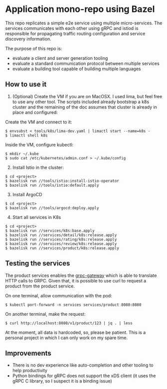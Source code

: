 # Application mono-repo using Bazel

This repo replicates a simple e2e service using multiple micro-services. The services communicates with each other using gRPC and istiod is responsible for propagating traffic routing configuration and service discovery information.

The purpose of this repo is:

* evaluate a client and server generation tooling
* evaluate a standard communication protocol between multiple services
* evaluate a building tool capable of building multiple languages

## How to use it

1. (Optional) Create the VM if you are on MacOSX. I used lima, but feel free to use any other tool. The scripts included already bootstrap a k8s cluster and the remaining of the doc assumes that cluster is already in place and configured:

Create the VM and connect to it:

```
$ envsubst < tools/k8s/lima-dev.yaml | limactl start --name=k8s -
$ limactl shell k8s
```

Inside the VM, configure kubectl:

```
$ mkdir ~/.kube
$ sudo cat /etc/kubernetes/admin.conf > ~/.kube/config
```

2. Install Istio in the cluster:
```
$ cd <project>
$ bazelisk run //tools/istio:install-istio-operator
$ bazelisk run //tools/istio:default.apply
```

3. Install ArgoCD
```
$ cd <project>
$ bazelisk run //tools/argocd:deploy.apply
```
4. Start all services in K8s
```
$ cd <project>
$ bazelisk run //services/k8s:base.apply
$ bazelisk run //services/detail/k8s:release.apply
$ bazelisk run //services/rating/k8s:release.apply
$ bazelisk run //services/review/k8s:release.apply
$ bazelisk run //services/product/k8s:release.apply
```

## Testing the services

The product services enables the [grpc-gateway](https://github.com/grpc-ecosystem/grpc-gateway) which is able to translate HTTP calls to GRPC. Given that, it is possible to use curl to request a product from the product service.

On one terminal, allow communication with the pod:
```
$ kubectl port-forward -n services services/product 8080:8080
```
On another terminal, make the request:
```
$ curl http://localhost:8080/v1/product/123 | jq . | less
```

At the moment, all data is hardcoded, so, please be patient. This is a personal project in which I can only work on my spare time.

## Improvements

* There is no dev experience like auto-completion and other tooling to help productivity
* Python bindings for gRPC does not support the xDS client (it uses the gRPC C library, so I suspect it is a binding issue)
